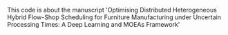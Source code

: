 This code is about the manuscript 'Optimising Distributed Heterogeneous Hybrid Flow-Shop Scheduling for Furniture Manufacturing under Uncertain Processing Times: A Deep Learning and MOEAs Framework'
